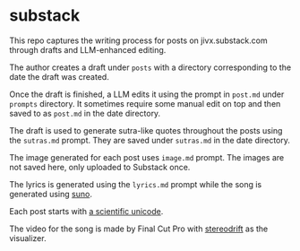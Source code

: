 # substack

This repo captures the writing process for posts on jivx.substack.com through drafts and LLM-enhanced editing.

The author creates a draft under `posts` with a directory corresponding to the date the draft was created.

Once the draft is finished, a LLM edits it using the prompt in `post.md` under `prompts` directory. It sometimes require some manual edit on top and then saved to as `post.md` in the date directory.

The draft is used to generate sutra-like quotes throughout the posts using the `sutras.md` prompt. They are saved under `sutras.md` in the date directory.

The image generated for each post uses `image.md` prompt. The images are not saved here, only uploaded to Substack once.

The lyrics is generated using the `lyrics.md` prompt while the song is generated using [suno](https://suno.com).

Each post starts with [a scientific unicode](https://unicode-explorer.com/b/1D400).

The video for the song is made by Final Cut Pro with [stereodrift](https://github.com/stereoDrift/stereoDrift.github.io) as the visualizer.
